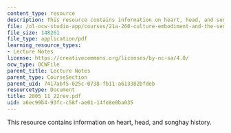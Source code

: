 ```yaml
---
content_type: resource
description: This resource contains information on heart, head, and songhay history.
file: /ol-ocw-studio-app/courses/21a-260-culture-embodiment-and-the-senses-fall-2005/a6ec99b493fcc58fae0114fe8e0ba035_2005_11_22rev.pdf
file_size: 148261
file_type: application/pdf
learning_resource_types:
- Lecture Notes
license: https://creativecommons.org/licenses/by-nc-sa/4.0/
ocw_type: OCWFile
parent_title: Lecture Notes
parent_type: CourseSection
parent_uid: 7417abf5-025c-0738-fb11-a613382bfdeb
resourcetype: Document
title: 2005_11_22rev.pdf
uid: a6ec99b4-93fc-c58f-ae01-14fe8e0ba035
---
```

This resource contains information on heart, head, and songhay history.